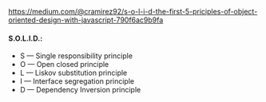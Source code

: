 https://medium.com/@cramirez92/s-o-l-i-d-the-first-5-priciples-of-object-oriented-design-with-javascript-790f6ac9b9fa

#### S.O.L.I.D.:
* S — Single responsibility principle
* O — Open closed principle
* L — Liskov substitution principle
* I — Interface segregation principle
* D — Dependency Inversion principle